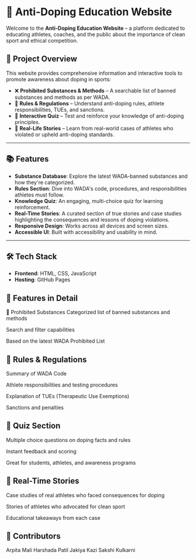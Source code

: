 # 🧪 Anti-Doping Education Website

Welcome to the **Anti-Doping Education Website** – a platform dedicated to educating athletes, coaches, and the public about the importance of clean sport and ethical competition.

## 🚀 Project Overview

This website provides comprehensive information and interactive tools to promote awareness about doping in sports:

- ❌ **Prohibited Substances & Methods** – A searchable list of banned substances and methods as per WADA.
- 📜 **Rules & Regulations** – Understand anti-doping rules, athlete responsibilities, TUEs, and sanctions.
- 🧠 **Interactive Quiz** – Test and reinforce your knowledge of anti-doping principles.
- 📖 **Real-Life Stories** – Learn from real-world cases of athletes who violated or upheld anti-doping standards.

---

## 📚 Features

- **Substance Database**: Explore the latest WADA-banned substances and how they're categorized.
- **Rules Section**: Dive into WADA's code, procedures, and responsibilities athletes must follow.
- **Knowledge Quiz**: An engaging, multi-choice quiz for learning reinforcement.
- **Real-Time Stories**: A curated section of true stories and case studies highlighting the consequences and lessons of doping violations.
- **Responsive Design**: Works across all devices and screen sizes.
- **Accessible UI**: Built with accessibility and usability in mind.

---

## 🛠️ Tech Stack

- **Frontend**: HTML, CSS, JavaScript
- **Hosting**: GitHub Pages

  
## 🧪 Features in Detail

🔬 Prohibited Substances
Categorized list of banned substances and methods

Search and filter capabilities

Based on the latest WADA Prohibited List

## 📜 Rules & Regulations
Summary of WADA Code

Athlete responsibilities and testing procedures

Explanation of TUEs (Therapeutic Use Exemptions)

Sanctions and penalties

## 🧠 Quiz Section
Multiple choice questions on doping facts and rules

Instant feedback and scoring

Great for students, athletes, and awareness programs

## 📖 Real-Time Stories
Case studies of real athletes who faced consequences for doping

Stories of athletes who advocated for clean sport

Educational takeaways from each case

## 👥 Contributors 
Arpita Mali 
Harshada Patil 
Jakiya Kazi 
Sakshi Kulkarni

